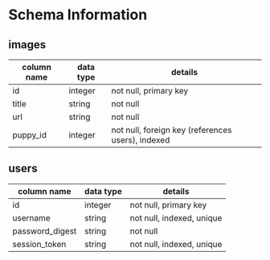 # Schema Information

## images
column name | data type | details
------------|-----------|-----------------------
id          | integer   | not null, primary key
title       | string    | not null
url         | string    | not null
puppy_id    | integer   | not null, foreign key (references users), indexed


## users
column name     | data type | details
----------------|-----------|-----------------------
id              | integer   | not null, primary key
username        | string    | not null, indexed, unique
password_digest | string    | not null
session_token   | string    | not null, indexed, unique
